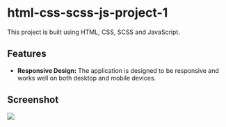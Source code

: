 # html-css-scss-js-project-1

This project is built using HTML, CSS, SCSS and JavaScript.

## Features

- **Responsive Design:** The application is designed to be responsive and works well on both desktop and mobile devices.

## Screenshot

![](screen.gif)
